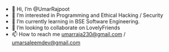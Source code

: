 - 👋 Hi, I’m @UmarRajpoot
- 👀 I’m interested in Programming and Ethical Hacking / Security
- 🌱 I’m currently learning in BSE Software Engineering.
- 💞️ I’m looking to collaborate on LovelyFriends
- 📫 How to reach me umarraja230@gmail.com / umarsaleemdev@gmail.com

<!---
UmarRajpoot/UmarRajpoot is a ✨ special ✨ repository because its `README.md` (this file) appears on your GitHub profile.
You can click the Preview link to take a look at your changes.
--->
